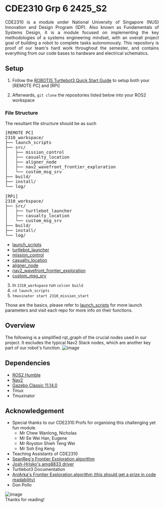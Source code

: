 # CDE2310 Grp 6 2425_S2
<p align="justify"> CDE2310 is a module under National University of Singapore (NUS) Innovation and Design Program (IDP). Also known as Fundamentals of Systems Design, it is a module focused on implementing the key methodologies of a systems engineering mindset, with an overall project goal of building a robot to complete tasks autonomously. This repository is proof of our team's hard work throughout the semester, and contains everything from our code bases to hardware and electrical schematics. </p>

## Setup
1. Follow the [ROBOTIS Turtlebot3 Quick Start Guide](https://emanual.robotis.com/docs/en/platform/turtlebot3/quick-start/) to setup both your [REMOTE PC] and [RPi]

2. Afterwards, ```git clone``` the repositories listed below into your ROS2 workspace
### File Structure
The resultant file structure should be as such
<pre>
[REMOTE PC]
2310_workspace/
├── launch_scripts
├── src/
│   ├── mission_control
│   ├── casualty_location
│   ├── aligner_node
│   ├── nav2_wavefront_frontier_exploration
│   └── custom_msg_srv
├── build/
├── install/
└── log/

[RPi]
2310_workspace/
├── src/
│   ├── turtlebot_launcher
│   ├── casualty_location
│   └── custom_msg_srv
├── build/
├── install/
└── log/
</pre>
- [launch_scripts](https://github.com/cde2310grp6/launch_scripts)
- [turtlebot_launcher](https://github.com/cde2310grp6/turtlebot_launcher)
- [mission_control](https://github.com/cde2310grp6/mission_control)
- [casualty_location](https://github.com/cde2310grp6/casualty_location)
- [aligner_node](https://github.com/cde2310grp6/aligner_node)
- [nav2_wavefront_frontier_exploration](https://github.com/cde2310grp6/nav2_wavefront_frontier_exploration)
- [custom_msg_srv](https://github.com/cde2310grp6/custom_msg_srv)

3. In ```2310_workspace``` run ```colcon build```
4. ```cd launch_scripts```
5. ```tmuxinator start 2310_mission_start```

Those are the basics, please refer to [launch_scripts](https://github.com/cde2310grp6/launch_scripts) for more launch parameters
and visit each repo for more info on their functions.


## Overview
The following is a simplified rqt_graph of the crucial nodes used in our project. It excludes the typical Nav2 Stack nodes, which are another key part of our robot's function.
![image](https://github.com/user-attachments/assets/630a5120-8ee0-498c-ba39-3ffd3cf99a92)


## Dependencies
- [ROS2 Humble](https://docs.ros.org/en/humble/index.html)
- [Nav2](https://docs.ros.org/en/humble/index.html)
- [Gazebo Classic 11.14.0](https://classic.gazebosim.org)
- Tmux
- Tmuxinator

## Acknowledgement
 - Special thanks to our CDE2310 Profs for organising this challenging yet fun module.
   - Mr Chew Wanlong, Nicholas
   - Mr Ee Wei Han, Eugene
   - Mr Royston Shieh Teng Wei
   - Mr Soh Eng Keng
 - Teaching Assistants of CDE2310
 - [SeanReg's Frontier Exploration algorithm](https://github.com/SeanReg/nav2_wavefront_frontier_exploration)
 - [Josh-Hrisko's amg8833 driver](https://github.com/makerportal/AMG8833_IR_cam)
 - Turtlebot3 Documentation 
 - [AniArka's Frontier Exploration algorithm (this should get a prize in code readability)](https://github.com/AniArka/Autonomous-Explorer-and-Mapper-ros2-nav2)
 - Don Pollo

![image](https://github.com/user-attachments/assets/9d3644fa-9304-4af6-8837-bdd32e732529)  
Thanks for reading!

